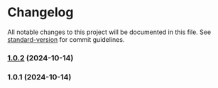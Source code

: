 # Changelog

All notable changes to this project will be documented in this file. See [standard-version](https://github.com/conventional-changelog/standard-version) for commit guidelines.

### [1.0.2](https://github.com/stesvis/react-module-demo/compare/v1.0.1...v1.0.2) (2024-10-14)

### 1.0.1 (2024-10-14)
